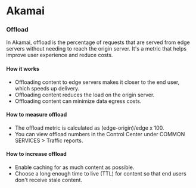 # Akamai

### Offload

In Akamai, offload is the percentage of requests that are served from edge servers without needing to reach the origin server. It's a metric that helps improve user experience and reduce costs.

#### How it works

- Offloading content to edge servers makes it closer to the end user, which speeds up delivery.
- Offloading content reduces the load on the origin server.
- Offloading content can minimize data egress costs.

#### How to measure offload

- The offload metric is calculated as (edge-origin)/edge x 100.
- You can view offload numbers in the Control Center under COMMON SERVICES > Traffic reports.

#### How to increase offload

- Enable caching for as much content as possible.
- Choose a long enough time to live (TTL) for content so that end users don't receive stale content.
